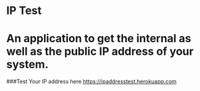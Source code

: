 # IP Test
An application to get the internal as well as the public IP address of your system.
=====

###Test Your IP address here https://ipaddresstest.herokuapp.com

